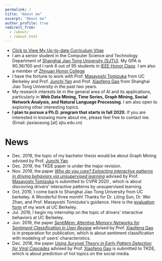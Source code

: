 ```yaml
---
permalink: /
title: "About me"
excerpt: "About me"
author_profile: true
redirect_from: 
  - /about/
  - /about.html
---
```

* [Click to View My Up-to-date Curriculum Vitae](http://jiaxiaosong.github.io/files/CV.pdf)
* I am a senior student in the Computer Science and Technology Department of [Shanghai Jiao Tong University (SJTU)](http://en.sjtu.edu.cn/). My GPA is 90.36/100 and I rank 6 out of 95 students in [IEEE Honor Class](http://english.seiee.sjtu.edu.cn/english/info/8338.htm). I am also a member of [Zhiyuan Honor College](https://zhiyuan.sjtu.edu.cn/articles/701)
* I have the fortune to work with Prof. [Masayoshi Tomizuka](https://me.berkeley.edu/people/masayoshi-tomizuka/) from UC Berkeley and Prof. [Junchi Yan](http://thinklab.sjtu.edu.cn/index.html) and  Prof. [Xiaofeng Gao](http://www.cs.sjtu.edu.cn/~gao-xf/) from Shanghai Jiao Tong University in the past two years.
* My research interests lie in the general area of AI and its applications, particularly in **Web Data Mining, Time Series, Graph Mining, Social Network Analysis, and Natural Language Processing**. I am also open to exploring other interesting topics.
* **I plan to pursue a Ph.D. program that starts in fall 2020.** If you are interested in knowing more about me, please feel free to contact me. (Email: jiaxiaosong [at] sjtu.edu.cn)

News
======
* Dec. 2019, the topic of my bachelor thesis would be about Graph Mining advised by Prof. [Junchi Yan](http://thinklab.sjtu.edu.cn/index.html).
* Dec. 2019, the TKDE paper is under the major revision.
* Nov. 2019, the paper [*Who do you care? Extracting interactive patterns in driving behaviors via unsupervised learning*](http://jiaxiaosong.github.io/files/CVPR_2020_under_review.pdf) advised by Prof. [Masayoshi Tomizuka](https://me.berkeley.edu/people/masayoshi-tomizuka/) is submitted to CVPR 2020 , which is about discovring drivers' interactive patterns by unsupervised learning.
* Oct. 2019, I come back to Shanghai Jiao Tong University from UC berkeley.  A Wonderful three month! Thanks for Dr. Liting Sun, Dr. Wei Zhan, and Prof. Masayoshi Tomizuka's guidance. Here is the [evaluation form](http://jiaxiaosong.github.io/files/j1_eval_Xiaosong_Jia_signed.pdf) of my work at UC Berkeley.
* Jul. 2019, I begin my internship on the topic of drivers' interactive behaviors at UC Berkeley.
* Jun. 2019, the paper [*SentiMem: Attentive Memory Networks for Sentiment Classification in User Review*](http://jiaxiaosong.github.io/files/DASFAA_2020_in_submission.pdf) advised by Prof. [Xiaofeng Gao](http://www.cs.sjtu.edu.cn/~gao-xf/) is in preparation for publication, which is about sentiment classification with modeling of users’ characteristics.
* Dec. 2018, the paper [*Using Survival Theory in Early Pattern Detection for Viral Cascades*](http://jiaxiaosong.github.io/files/TKDE_major_revision.pdf) advised by Prof. [Xiaofeng Gao](http://www.cs.sjtu.edu.cn/~gao-xf/) is submitted to TKDE, which is about prediction of hot topics on the social media.

